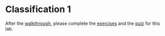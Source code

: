 # Classification 1

After the [walkthrough](Walkthrough/walkthrough_class1.ipynb), please complete the [exercises](Exercises/exercise_class1.ipynb) and the [quiz](https://moodle.unil.ch/mod/quiz/view.php?id=1895912) for this lab.
